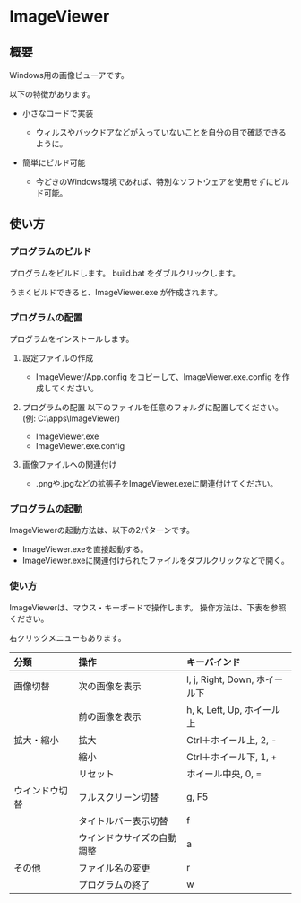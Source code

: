 # ImageViewer

## 概要
Windows用の画像ビューアです。

以下の特徴があります。

- 小さなコードで実装
  - ウィルスやバックドアなどが入っていないことを自分の目で確認できるように。
  
- 簡単にビルド可能
  - 今どきのWindows環境であれば、特別なソフトウェアを使用せずにビルド可能。

## 使い方
### プログラムのビルド
プログラムをビルドします。
build.bat をダブルクリックします。

うまくビルドできると、ImageViewer.exe が作成されます。


### プログラムの配置
プログラムをインストールします。

1. 設定ファイルの作成
    - ImageViewer/App.config をコピーして、ImageViewer.exe.config を作成してください。
   
2. プログラムの配置
   以下のファイルを任意のフォルダに配置してください。(例: C:\apps\ImageViewer\)
   - ImageViewer.exe
   - ImageViewer.exe.config
     
3. 画像ファイルへの関連付け
   - .pngや.jpgなどの拡張子をImageViewer.exeに関連付けてください。


### プログラムの起動
ImageViewerの起動方法は、以下の2パターンです。

- ImageViewer.exeを直接起動する。
- ImageViewer.exeに関連付けられたファイルをダブルクリックなどで開く。


### 使い方
ImageViewerは、マウス・キーボードで操作します。
操作方法は、下表を参照ください。

右クリックメニューもあります。

| 分類           | 操作                       | キーバインド                  |
| :--            | :--                        | :--                           |
| 画像切替       | 次の画像を表示             | l, j, Right, Down, ホイール下 |
|                | 前の画像を表示             | h, k, Left, Up, ホイール上    |
| 拡大・縮小     | 拡大                       | Ctrl＋ホイール上, 2, -        |
|                | 縮小                       | Ctrl＋ホイール下, 1, +        |
|                | リセット                   | ホイール中央, 0, =            |
| ウインドウ切替 | フルスクリーン切替         | g, F5                         |
|                | タイトルバー表示切替       | f                             |
|                | ウインドウサイズの自動調整 | a                             |
| その他         | ファイル名の変更           | r                             |
|                | プログラムの終了           | w                             |

